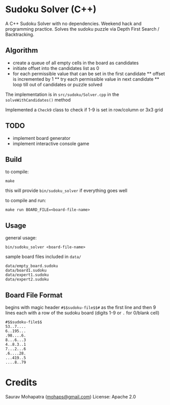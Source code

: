 # Sudoku Solver (C++)
A C++ Sudoku Solver with no dependencies.
Weekend hack and programming practice. 
Solves the sudoku puzzle via Depth First Search / Backtracking.

## Algorithm
* create a queue of all empty cells in the board as candidates
* initiate offset into the candidates list as 0
* for each permissible value that can be set in the first candidate
   ** offset is incremented by 1
   ** try each permissible value in next candidate
   ** loop till out of candidates or puzzle solved

The implementation is in ```src/sudoku/Solver.cpp``` in the ```solveWithCandidates()``` method

Implemented a ```Check9``` class to check if 1-9 is set in row/column or 3x3 grid

## TODO
* implement board generator
* implement interactive console game

## Build
to compile:
```
make
```
this will provide ```bin/sudoku_solver``` if everything goes well

to compile and run:
```
make run BOARD_FILE=<board-file-name>
```

## Usage
general usage:
```
bin/sudoku_solver <board-file-name>
```
sample board files included in ```data/```
```
data/empty_board.sudoku
data/board1.sudoku
data/expert1.sudoku
data/expert2.sudoku
```

## Board File Format
begins with magic header ```#$$sudoku-file$$#``` as the first line and then 9 lines each with a row of the sudoku board
(digits 1-9 or ```.``` for 0/blank cell)
```
#$$sudoku-file$$
53..7....
6..195...
.98....6.
8...6...3
4..8.3..1
7...2...6
.6....28.
...419..5
....8..79
```

# Credits
Saurav Mohapatra (mohaps@gmail.com)
License: Apache 2.0
